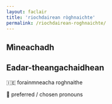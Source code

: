 ```yaml
---
layout: faclair
title: 'riochdairean ròghnaichte'
permalink: /riochdairean-roghnaichte/
---
```


## Mìneachadh

## Eadar-theangachaidhean

&#x1f1ee;&#x1f1ea; forainmneacha roghnaithe

&#x1f3f4;&#xe0067;&#xe0062;&#xe0065;&#xe006e;&#xe0067;&#xe007f; preferred / chosen pronouns